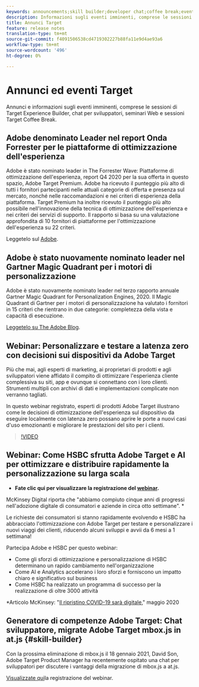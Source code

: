 ```yaml
---
keywords: announcements;skill builder;developer chat;coffee break;events
description: Informazioni sugli eventi imminenti, comprese le sessioni di Target Experience Builder, chat per sviluppatori, seminari Web e sessioni Target Coffee Break.
title: Annunci Target
feature: release notes
translation-type: tm+mt
source-git-commit: f4091506538cd4719302227b88fa11e9d4ae93a6
workflow-type: tm+mt
source-wordcount: '496'
ht-degree: 0%

---
```



# Annunci ed eventi Target

Annunci e informazioni sugli eventi imminenti, comprese le sessioni di Target Experience Builder, chat per sviluppatori, seminari Web e sessioni Target Coffee Break.

##  Adobe denominato Leader nel report Onda Forrester per le piattaforme di ottimizzazione dell&#39;esperienza

 Adobe è stato nominato leader in The Forrester Wave: Piattaforme di ottimizzazione dell&#39;esperienza, report Q4 2020 per la sua offerta in questo spazio,  Adobe Target Premium.  Adobe ha ricevuto il punteggio più alto di tutti i fornitori partecipanti nelle attuali categorie di offerta e presenza sul mercato, nonché nelle raccomandazioni e nei criteri di esperienza della piattaforma. Target Premium ha inoltre ricevuto il punteggio più alto possibile nell&#39;innovazione della tecnica di ottimizzazione dell&#39;esperienza e nei criteri dei servizi di supporto. Il rapporto si basa su una valutazione approfondita di 10 fornitori di piattaforme per l&#39;ottimizzazione dell&#39;esperienza su 22 criteri.

Leggetelo sul [Adobe](https://blog.adobe.com/en/2020/11/24/adobe-named-leader-in-forrester-wave-report-experience-optimization-platforms.html).

##  Adobe è stato nuovamente nominato leader nel Gartner Magic Quadrant per i motori di personalizzazione

 Adobe è stato nuovamente nominato leader nel terzo rapporto annuale Gartner Magic Quadrant for Personalization Engines, 2020. Il Magic Quadrant di Gartner per i motori di personalizzazione ha valutato i fornitori in 15 criteri che rientrano in due categorie: completezza della vista e capacità di esecuzione.

[Leggetelo su The  Adobe Blog](https://theblog.adobe.com/adobe-again-named-leader-in-gartner-magic-quadrant-for-personalization-engines/).

## Webinar: Personalizzare e testare a latenza zero con decisioni sui dispositivi da  Adobe Target

Più che mai, agli esperti di marketing, ai proprietari di prodotti e agli sviluppatori viene affidato il compito di ottimizzare l&#39;esperienza cliente complessiva su siti, app e ovunque si connettano con i loro clienti. Strumenti multipli con archivi di dati e implementazioni complicate non verranno tagliati.

In questo webinar registrato,  esperti di prodotti Adobe Target illustrano come le decisioni di ottimizzazione dell&#39;esperienza sul dispositivo da eseguire localmente con latenza zero possano aprire le porte a nuovi casi d&#39;uso emozionanti e migliorare le prestazioni del sito per i clienti.

>[!VIDEO](https://video.tv.adobe.com/v/328148)

## Webinar: Come HSBC sfrutta  Adobe Target e AI per ottimizzare e distribuire rapidamente la personalizzazione su larga scala

* **Fate clic qui per visualizzare la registrazione del [webinar](https://seminars.adobeconnect.com/ps4ozlg7qfdy/?proto=true).**

McKinsey Digital riporta che &quot;abbiamo compiuto cinque anni di progressi nell&#39;adozione digitale di consumatori e aziende in circa otto settimane&quot;. *

Le richieste dei consumatori si stanno rapidamente evolvendo e HSBC ha abbracciato l&#39;ottimizzazione con  Adobe Target per testare e personalizzare i nuovi viaggi dei clienti, riducendo alcuni sviluppi e avvii da 6 mesi a 1 settimana!

Partecipa  Adobe e HSBC per questo webinar:

* Come gli sforzi di ottimizzazione e personalizzazione di HSBC determinano un rapido cambiamento nell&#39;organizzazione
* Come AI e Analytics accelerano i loro sforzi e forniscono un impatto chiaro e significativo sul business
* Come HSBC ha realizzato un programma di successo per la realizzazione di oltre 3000 attività

*Articolo McKinsey: &quot;[Il ripristino COVID-19 sarà digitale](https://www.mckinsey.com/business-functions/mckinsey-digital/our-insights/the-covid-19-recovery-will-be-digital-a-plan-for-the-first-90-days#),&quot; maggio 2020

##  Generatore di competenze Adobe Target: Chat sviluppatore, migrate  Adobe Target mbox.js in at.js {#skill-builder}

Con la prossima eliminazione di mbox.js il 18 gennaio 2021, David Son,  Adobe Target Product Manager ha recentemente ospitato una chat per sviluppatori per discutere i vantaggi della migrazione di mbox.js a at.js.

[Visualizzate qui](https://seminars.adobeconnect.com/ptdo6mfo6qn6/?proto=true)la registrazione del webinar.
